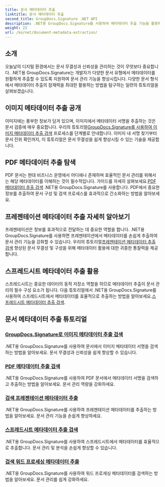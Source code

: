 ```yaml
---
title: 문서 메타데이터 추출
linktitle: 문서 메타데이터 추출
second_title: GroupDocs.Signature .NET API
description: .NET용 GroupDocs.Signature를 사용하여 메타데이터 추출 기능을 활용하세요. 향상된 관리를 위해 문서 메타데이터를 쉽게 검색하고 추출하는 방법을 알아보세요.
weight: 22
url: /ko/net/document-metadata-extraction/
---
```


## 소개

오늘날의 디지털 환경에서는 문서 무결성과 신뢰성을 관리하는 것이 무엇보다 중요합니다. .NET용 GroupDocs.Signature는 개발자가 다양한 문서 유형에서 메타데이터를 원활하게 추출할 수 있도록 지원하여 문서 관리 기능을 향상시킵니다. 다양한 문서 형식에서 메타데이터 추출의 잠재력을 최대한 활용하는 방법을 탐구하는 일련의 튜토리얼을 살펴보겠습니다.

## 이미지 메타데이터 추출 공개
 이미지에는 풍부한 정보가 담겨 있으며, 이미지에서 메타데이터 서명을 추출하는 것은 문서 검증에 매우 중요합니다. 우리의 튜토리얼[GroupDocs.Signature를 사용하여 이미지 메타데이터 추출 검색](./search-image-metadata-extraction/) 프로세스를 단계별로 안내합니다. 이미지 내 서명 찾기부터 문서 진위 확인까지, 이 튜토리얼은 문서 무결성을 쉽게 향상시킬 수 있는 기술을 제공합니다.

## PDF 메타데이터 추출 탐색
PDF 문서는 현대 비즈니스 운영에서 어디에나 존재하며 효율적인 문서 관리를 위해서는 해당 메타데이터를 이해하는 것이 필수적입니다. 가이드를 자세히 살펴보세요.[PDF 메타데이터 추출 검색](./search-pdf-metadata-extraction/) .NET용 GroupDocs.Signature를 사용합니다. PDF에서 중요한 정보를 추출하여 문서 구성 및 검색 프로세스를 효과적으로 간소화하는 방법을 알아보세요.

## 프레젠테이션 메타데이터 추출 자세히 알아보기
 프레젠테이션은 정보를 효과적으로 전달하는 데 중요한 역할을 합니다. .NET용 GroupDocs.Signature를 사용하면 프레젠테이션에서 메타데이터를 손쉽게 추출하여 문서 관리 기능을 강화할 수 있습니다. 우리의 튜토리얼[프레젠테이션 메타데이터 추출 검색](./search-presentation-metadata-extraction/) 향상된 문서 무결성 및 구성을 위해 메타데이터 활용에 대한 귀중한 통찰력을 제공합니다.

## 스프레드시트 메타데이터 추출 활용
스프레드시트는 중요한 데이터의 동적 저장소 역할을 하므로 메타데이터 추출이 문서 관리의 필수 구성 요소가 됩니다. 다음 튜토리얼에서 .NET용 GroupDocs.Signature를 사용하여 스프레드시트에서 메타데이터를 효율적으로 추출하는 방법을 알아보세요.[스프레드시트 메타데이터 추출 검색](./search-spreadsheet-metadata-extraction/). 

## 문서 메타데이터 추출 튜토리얼
### [GroupDocs.Signature로 이미지 메타데이터 추출 검색](./search-image-metadata-extraction/)
.NET용 GroupDocs.Signature를 사용하여 문서에서 이미지 메타데이터 서명을 검색하는 방법을 알아보세요. 문서 무결성과 신뢰성을 쉽게 향상할 수 있습니다.
### [PDF 메타데이터 추출 검색](./search-pdf-metadata-extraction/)
.NET용 GroupDocs.Signature를 사용하여 PDF 문서에서 메타데이터 서명을 검색하고 추출하는 방법을 알아보세요. 문서 관리 역량을 강화하세요.
### [검색 프레젠테이션 메타데이터 추출](./search-presentation-metadata-extraction/)
.NET용 GroupDocs.Signature를 사용하여 프레젠테이션 메타데이터를 추출하는 방법을 알아보세요. 문서 관리 기능을 손쉽게 향상하세요.
### [스프레드시트 메타데이터 추출 검색](./search-spreadsheet-metadata-extraction/)
.NET용 GroupDocs.Signature를 사용하여 스프레드시트에서 메타데이터를 효율적으로 추출합니다. 문서 관리 및 분석을 손쉽게 향상할 수 있습니다.
### [검색 워드 프로세싱 메타데이터 추출](./search-word-processing-metadata-extraction/)
.NET용 GroupDocs.Signature를 사용하여 워드 프로세싱 메타데이터를 검색하는 방법을 알아보세요. 문서 관리를 쉽게 강화하세요.